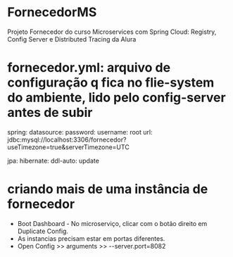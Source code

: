 # FornecedorMS
Projeto Fornecedor do curso Microservices com Spring Cloud: Registry, Config Server e Distributed Tracing da Alura

# fornecedor.yml: arquivo de configuração q fica no flie-system do ambiente, lido pelo config-server antes de subir
spring:
  datasource:
      password:
      username: root
      url: jdbc:mysql://localhost:3306/fornecedor?useTimezone=true&serverTimezone=UTC

  
  jpa:
    hibernate:
      ddl-auto: update
      
      
 # criando mais de uma instância de fornecedor
 
 - Boot Dashboard - No microserviço, clicar com o botão direito em Duplicate Config.
 - As instancias precisam estar em portas diferentes.
 - Open Config >> arguments >> 
 --server.port=8082 